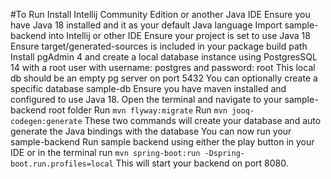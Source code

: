 #To Run
Install Intellij Community Edition or another Java IDE
Ensure you have Java 18 installed and it as your default Java language
Import sample-backend into Intellij or other IDE
Ensure your project is set to use Java 18
Ensure target/generated-sources is included in your package build path
Install pgAdmin 4 and create a local database instance using PostgresSQL 14 with a root user with username: postgres and password: root
This local db should be an empty pg server on port 5432
You can optionally create a specific database sample-db
Ensure you have maven installed and configured to use Java 18.
Open the terminal and navigate to your sample-backend root folder
Run `mvn flyway:migrate`
Run `mvn jooq-codegen:generate`
These two commands will create your database and auto generate the Java bindings with the database
You can now run your sample-backend
Run sample backend using either the play button in your IDE or in the terminal run `mvn spring-boot:run -Dspring-boot.run.profiles=local`
This will start your backend on port 8080.
